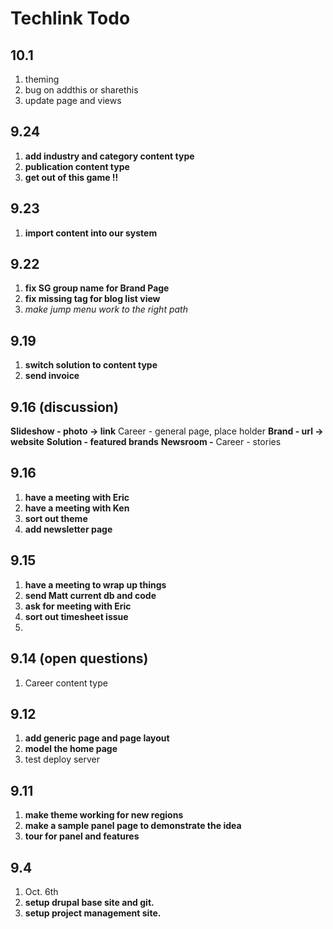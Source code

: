 Techlink Todo
=

10.1
-

1. theming
2. bug on addthis or sharethis
3. update page and views

9.24
-

1. **add industry and category content type**
3. **publication content type**
4. **get out of this game !!**

9.23
-
1. **import content into our system**


9.22
-

1. **fix SG group name for Brand Page**
2. **fix missing tag for blog list view**
3. *make jump menu work to the right path*


9.19
-

1. **switch solution to content type**
2. **send invoice**

9.16 (discussion)
-

**Slideshow - photo -> link**
Career - general page, place holder
**Brand - url -> website**
**Solution - featured brands**
**Newsroom -** 
Career - stories 

9.16
-

1. **have a meeting with Eric**
2. **have a meeting with Ken**
3. **sort out theme**
4. **add newsletter page**

9.15
-

1. **have a meeting to wrap up things**
2. **send Matt current db and code**
3. **ask for meeting with Eric**
4. **sort out timesheet issue**
5. 

9.14 (open questions)
-

1. Career content type

9.12
-

1. **add generic page and page layout**
3. **model the home page**
2. test deploy server

9.11
-

1. **make theme working for new regions**
2. **make a sample panel page to demonstrate the idea**
3. **tour for panel and features**

9.4
-

1. Oct. 6th
2. **setup drupal base site and git.**
3. **setup project management site.**

